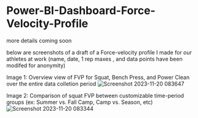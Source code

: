 # Power-BI-Dashboard-Force-Velocity-Profile

more details coming soon

below are screenshots of a draft of a Force-velocity profile I made for our athletes at work (name, date, 1 rep maxes , and data points have been modifed for anonymity)

Image 1: Overview view of FVP for Squat, Bench Press, and Power Clean over the entire data colletion period
![Screenshot 2023-11-20 083647](https://github.com/heranwang/Power-BI-Dashboard-Force-Velocity-Profile/assets/148338886/c706d623-1d28-40cf-8f1e-1cb9727deeb2)




Image 2: Comparison of squat FVP between customizable time-period groups (ex: Summer vs. Fall Camp, Camp vs. Season, etc)
![Screenshot 2023-11-20 083344](https://github.com/heranwang/Power-BI-Dashboard-Force-Velocity-Profile/assets/148338886/4fad4774-51ac-4df2-89d7-662517ebf613)
